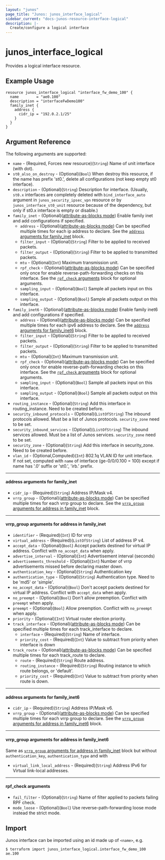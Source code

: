 ```yaml
---
layout: "junos"
page_title: "Junos: junos_interface_logical"
sidebar_current: "docs-junos-resource-interface-logical"
description: |-
  Create/configure a logical interface
---
```


# junos_interface_logical

Provides a logical interface resource.

## Example Usage

```hcl
resource junos_interface_logical "interface_fw_demo_100" {
  name        = "ae0.100"
  description = "interfaceFwDemo100"
  family_inet {
    address {
      cidr_ip = "192.0.2.1/25"
    }
  }
}
```

## Argument Reference

The following arguments are supported:

* `name` - (Required, Forces new resource)(`String`) Name of unit interface (with dot).
* `st0_also_on_destroy` - (Optional)(`Bool`) When destroy this resource, if the name has prefix 'st0.', delete all configurations (not keep empty st0 interface).  
* `description` - (Optional)(`String`) Description for interface.
(Usually, `st0.x` interfaces are completely deleted with `bind_interface_auto` argument in `junos_security_ipsec_vpn` resource or by `junos_interface_st0_unit` resource because of the dependency, but only if st0.x interface is empty or disable.)
* `family_inet` - (Optional)([attribute-as-blocks mode](https://www.terraform.io/docs/configuration/attr-as-blocks.html)) Enable family inet and add configurations if specified.
  * `address` - (Optional)([attribute-as-blocks mode](https://www.terraform.io/docs/configuration/attr-as-blocks.html)) Can be specified multiple times for each ip address to declare. See the [`address` arguments for family_inet](#address-arguments-for-family_inet) block.
  * `filter_input` - (Optional)(`String`) Filter to be applied to received packets.
  * `filter_output` - (Optional)(`String`) Filter to be applied to transmitted packets.
  * `mtu` - (Optional)(`Int`) Maximum transmission unit.
  * `rpf_check` - (Optional)([attribute-as-blocks mode](https://www.terraform.io/docs/configuration/attr-as-blocks.html)) Can be specified only once for enable reverse-path-forwarding checks on this interface. See the [`rpf_check` arguments](#rpf_check-arguments) block for optional arguments.
  * `sampling_input` - (Optional)(`Bool`) Sample all packets input on this interface.
  * `sampling_output` - (Optional)(`Bool`) Sample all packets output on this interface.
* `family_inet6` - (Optional)([attribute-as-blocks mode](https://www.terraform.io/docs/configuration/attr-as-blocks.html)) Enable family inet6 and add configurations if specified.
  * `address` - (Optional)([attribute-as-blocks mode](https://www.terraform.io/docs/configuration/attr-as-blocks.html)) Can be specified multiple times for each ipv6 address to declare. See the [`address` arguments for family_inet6](#address-arguments-for-family_inet6) block.
  * `filter_input` - (Optional)(`String`) Filter to be applied to received packets.
  * `filter_output` - (Optional)(`String`) Filter to be applied to transmitted packets.
  * `mtu` - (Optional)(`Int`) Maximum transmission unit.
  * `rpf_check` - (Optional)([attribute-as-blocks mode](https://www.terraform.io/docs/configuration/attr-as-blocks.html)) Can be specified only once for enable reverse-path-forwarding checks on this interface. See the [`rpf_check` arguments](#rpf_check-arguments) block for optional arguments. 
  * `sampling_input` - (Optional)(`Bool`) Sample all packets input on this interface.
  * `sampling_output` - (Optional)(`Bool`) Sample all packets output on this interface.
* `routing_instance` - (Optional)(`String`) Add this interface in routing_instance. Need to be created before.
* `security_inbound_protocols` - (Optional)(`ListOfString`) The inbound protocols allowed. Must be a list of Junos protocols. `security_zone` need to be set.
* `security_inbound_services` - (Optional)(`ListOfString`) The inbound services allowed. Must be a list of Junos services. `security_zone` need to be set.
* `security_zone` - (Optional)(`String`) Add this interface in security_zone. Need to be created before.
* `vlan_id` - (Optional,Computed)(`Int`) 802.1q VLAN ID for unit interface.  
  If not set, computed with `name` of interface (ge-0/0/0.100 = 100) except if name has '.0' suffix or 'st0.', 'irb.' prefix.

---
#### address arguments for family_inet
* `cidr_ip` - (Required)(`String`) Address IP/Mask v4.
* `vrrp_group` - (Optional)([attribute-as-blocks mode](https://www.terraform.io/docs/configuration/attr-as-blocks.html)) Can be specified multiple times for each vrrp group to declare. See the [`vrrp_group` arguments for address in family_inet](#vrrp_group-arguments-for-address-in-family_inet) block.

---
#### vrrp_group arguments for address in family_inet
* `identifier` - (Required)(`Int`) ID for vrrp
* `virtual_address` - (Required)(`ListOfString`) List of address IP v4.
* `accept_data` - (Optional)(`Bool`) Accept packets destined for virtual IP address. Conflict with `no_accept_data` when apply.
* `advertise_interval` - (Optional)(`Int`) Advertisement interval (seconds)
* `advertisements_threshold` - (Optional)(`Int`)  Number of vrrp advertisements missed before declaring master down.
* `authentication_key` - (Optional)(`String`) Authentication key
* `authentication_type` - (Optional)(`String`) Authentication type. Need to be 'md5' or 'simple'.
* `no_accept_data` - (Optional)(`Bool`) Don't accept packets destined for virtual IP address. Conflict with `accept_data` when apply.
* `no_preempt` - (Optional)(`Bool`) Don't allow preemption. Conflict with `preempt` when apply.
* `preempt` - (Optional)(`Bool`) Allow preemption. Conflict with `no_preempt` when apply.
* `priority` - (Optional)(`Int`) Virtual router election priority.
* `track_interface` - (Optional)([attribute-as-blocks mode](https://www.terraform.io/docs/configuration/attr-as-blocks.html)) Can be specified multiple times for each track_interface to declare.
  * `interface` - (Required)(`String`) Name of interface.
  * `priority_cost` - (Required)(`Int`) Value to subtract from priority when interface is down
* `track_route` - (Optional)([attribute-as-blocks mode](https://www.terraform.io/docs/configuration/attr-as-blocks.html)) Can be specified multiple times for each track_route to declare.
  * `route` - (Required)(`String`) Route address.
  * `routing_instance` - (Required)(`String`) Routing instance to which route belongs, or 'default'.
  * `priority_cost` - (Required)(`Int`) Value to subtract from priority when route is down.

---
#### address arguments for family_inet6
* `cidr_ip` - (Required)(`String`) Address IP/Mask v6.
* `vrrp_group` - (Optional)([attribute-as-blocks mode](https://www.terraform.io/docs/configuration/attr-as-blocks.html)) Can be specified multiple times for each vrrp group to declare. See the [`vrrp_group` arguments for address in family_inet6](#vrrp_group-arguments-for-address-in-family_inet6) block.

---
#### vrrp_group arguments for address in family_inet6
Same as [`vrrp_group` arguments for address in family_inet](#vrrp_group-arguments-for-address-in-family_inet) block but without `authentication_key`, `authentication_type` and with
* `virtual_link_local_address` - (Required)(`String`) Address IPv6 for Virtual link-local addresses.

---
#### rpf_check arguments
* `fail_filter` - (Optional)(`String`) Name of filter applied to packets failing RPF check.
* `mode_loose` - (Optional)(`Bool`) Use reverse-path-forwarding loose mode instead the strict mode.

## Import

Junos interface can be imported using an id made up of `<name>`, e.g.

```
$ terraform import junos_interface_logical.interface_fw_demo_100 ae.100
```
